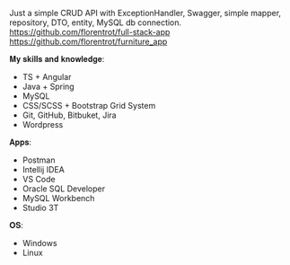 Just a simple CRUD API with ExceptionHandler, Swagger, simple mapper, repository, DTO, entity, MySQL db connection.
https://github.com/florentrot/full-stack-app
https://github.com/florentrot/furniture_app

𝐌𝐲 𝐬𝐤𝐢𝐥𝐥𝐬 𝐚𝐧𝐝 𝐤𝐧𝐨𝐰𝐥𝐞𝐝𝐠𝐞:
- TS + Angular
- Java + Spring
- MySQL
- CSS/SCSS + Bootstrap Grid System
- Git, GitHub, Bitbuket, Jira
- Wordpress

𝐀𝐩𝐩𝐬:
- Postman
- Intellij IDEA
- VS Code
- Oracle SQL Developer
- MySQL Workbench
- Studio 3T

𝐎𝐒:
- Windows
- Linux
